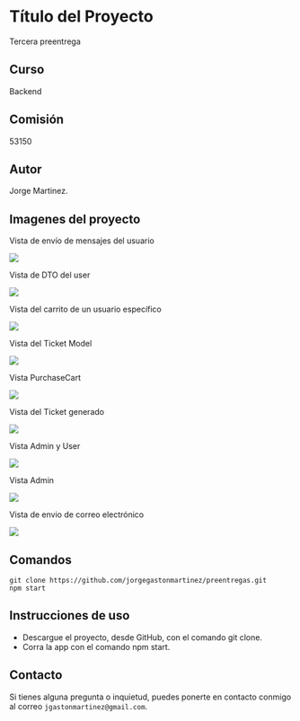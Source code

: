 # Título del Proyecto

Tercera preentrega

## Curso
Backend 

## Comisión
53150

## Autor
Jorge Martinez.

## Imagenes del proyecto

Vista de envío de mensajes del usuario

![](./tercera_pre_entrega/src/public/img/Captura%20de%20pantalla%202024-07-09%20a%20la(s)%207.27.06 p. m..png)

Vista de DTO del user

![](./tercera_pre_entrega/src/public/img/Captura%20de%20pantalla%202024-07-09%20a%20la(s)%207.36.23 p. m..png)

Vista del carrito de un usuario específico

![](./tercera_pre_entrega/src/public/img/Captura%20de%20pantalla%202024-07-11%20a%20la(s)%207.49.31 p. m..png)

Vista del Ticket Model

![](./tercera_pre_entrega/src/public/img/Captura%20de%20pantalla%202024-07-15%20a%20la(s)%206.10.44 p. m..png)

Vista PurchaseCart

![](./tercera_pre_entrega/src/public/img/Captura%20de%20pantalla%202024-07-15%20a%20la(s)%206.39.21 p. m..png)

Vista del Ticket generado 

![](./tercera_pre_entrega/src/public/img/Captura%20de%20pantalla%202024-07-15%20a%20la(s)%2011.42.27 p. m..png)

Vista Admin y User

![](./tercera_pre_entrega/src/public/img/Captura%20de%20pantalla%202024-07-15%20a%20la(s)%206.18.49 p. m..png)

Vista Admin

![](./tercera_pre_entrega/src/public/img/Captura%20de%20pantalla%202024-07-15%20a%20la(s)%2011.46.04 p. m..png)

Vista de envio de correo electrónico

![](./tercera_pre_entrega/src/public/img/Captura%20de%20pantalla%202024-07-15%20a%20la(s)%2011.38.35 p. m..png)

## Comandos

```
git clone https://github.com/jorgegastonmartinez/preentregas.git
npm start 
```

## Instrucciones de uso

* Descargue el proyecto, desde GitHub, con el comando git clone.
* Corra la app con el comando npm start.

## Contacto

Si tienes alguna pregunta o inquietud, puedes ponerte en contacto conmigo al correo `jgastonmartinez@gmail.com`.
